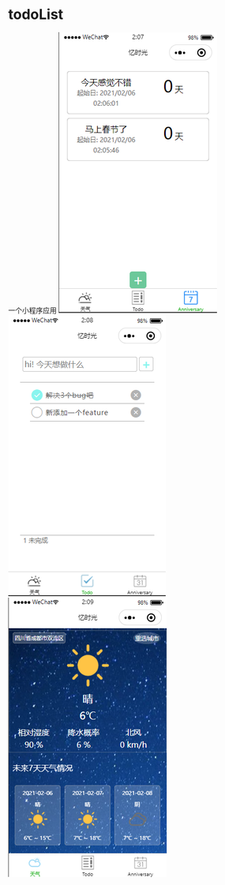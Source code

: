 # todoList
一个小程序应用
![Imge](https://github.com/cherry0tree/todoList/blob/main/1.png)
![Imge](https://github.com/cherry0tree/todoList/blob/main/2.png)
![Imge](https://github.com/cherry0tree/todoList/blob/main/3.png)

